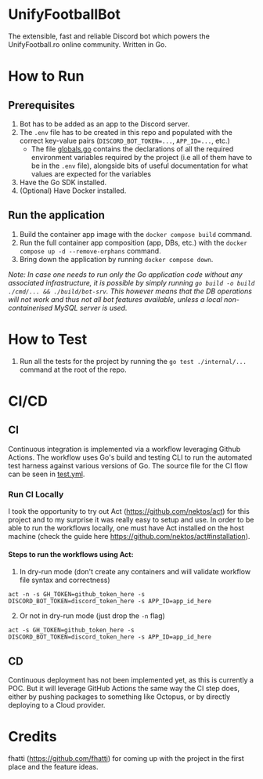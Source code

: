 # UnifyFootballBot
The extensible, fast and reliable Discord bot which powers the UnifyFootball.ro online community. Written in Go.

# How to Run
## Prerequisites
1. Bot has to be added as an app to the Discord server.
2. The `.env` file has to be created in this repo and populated with the correct key-value pairs (`DISCORD_BOT_TOKEN=...`, `APP_ID=...`, etc.)
    - The file [globals.go](internal/globals/globals.go) contains the declarations of all the required environment variables required by the project (i.e all of them have to be in the `.env` file), alongside bits of useful documentation for what values are expected for the variables
3. Have the Go SDK installed.
4. (Optional) Have Docker installed.

## Run the application
1. Build the container app image with the `docker compose build` command.
2. Run the full container app composition (app, DBs, etc.) with the `docker compose up -d --remove-orphans` command.
3. Bring down the application by running `docker compose down`.

_Note: In case one needs to run only the Go application code without any associated infrastructure, it is possible by simply running `go build -o build ./cmd/... && ./build/bot-srv`. This however means that the DB operations will not work and thus not all bot features available, unless a local non-containerised MySQL server is used._

# How to Test
1. Run all the tests for the project by running the `go test ./internal/...` command at the root of the repo.

# CI/CD
## CI
Continuous integration is implemented via a workflow leveraging Github Actions. The workflow uses Go's build and testing CLI to run the
automated test harness against various versions of Go. The source file for the CI flow can be seen in [test.yml](.github/workflows/test.yml).

### Run CI Locally
I took the opportunity to try out Act (https://github.com/nektos/act) for this project and to my surprise it was really easy to setup and use. In order to be able to run the workflows locally, one must have Act installed on the host machine (check the guide here https://github.com/nektos/act#installation). 

#### Steps to run the workflows using Act:
1. In dry-run mode (don't create any containers and will validate workflow file syntax and correctness)
```shell
act -n -s GH_TOKEN=github_token_here -s DISCORD_BOT_TOKEN=discord_token_here -s APP_ID=app_id_here
```

2. Or not in dry-run mode (just drop the `-n` flag)
```shell
act -s GH_TOKEN=github_token_here -s DISCORD_BOT_TOKEN=discord_token_here -s APP_ID=app_id_here
```

## CD
Continuous deployment has not been implemented yet, as this is currently a POC. But it will leverage GitHub Actions the same way the CI step does, either by pushing packages to something like Octopus, or by directly deploying to a Cloud provider.

# Credits
fhatti (https://github.com/fhatti) for coming up with the project in the first place and the feature ideas.